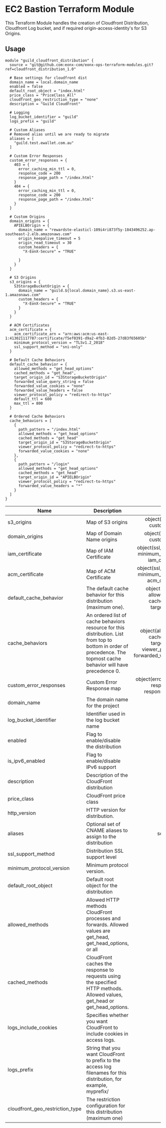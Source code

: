 # EC2 Bastion Terraform Module

This Terraform Module handles the creation of Cloudfront Distribution, Cloudfront Log bucket, and if required origin-access-identity's for S3 Origins.

## Usage
```hcl-terraform
module "guild_cloudfront_distribution" {
  source = "git@github.com:eonx-com/eonx-ops-terraform-modules.git?ref=cloudfront_distribution_1.0"

  # Base settings for cloudfront dist
  domain_name = local.domain_name
  enabled = false
  default_root_object = "index.html"
  price_class = "PriceClass_All"
  cloudfront_geo_restriction_type = "none"
  description = "Guild CloudFront"

  # Logging
  log_bucket_identifier = "guild"
  logs_prefix = "guild"

  # Custom Aliases
  # Removed alias until we are ready to migrate
  aliases = [
    "guild.test.ewallet.com.au"
  ]
  
  # Custom Error Responses
  custom_error_responses = {
    403 = {
      error_caching_min_ttl = 0,
      response_code = 200
      response_page_path = "/index.html"
    }
    404 = {
      error_caching_min_ttl = 0,
      response_code = 200
      response_page_path = "/index.html"
    }
  }

  # Custom Origins
  domain_origins = {
    APIELBOrigin = {
      domain_name = "rewardste-elasticl-109i4ri873f5y-1843496252.ap-southeast-2.elb.amazonaws.com"
      origin_keepalive_timeout = 5
      origin_read_timeout = 30
      custom_headers = {
        "X-EonX-Secure" = "TRUE"

      }
    }
  }

  # S3 Origins
  s3_origins = {
    S3StorageBucketOrigin = {
      domain_name = "guild.${local.domain_name}.s3.us-east-1.amazonaws.com"
      custom_headers = {
        "X-EonX-Secure" = "TRUE"
      }
    }
  }

  # ACM Certificates
  acm_certificate = {
    acm_certificate_arn = "arn:aws:acm:us-east-1:413021117787:certificate/f5ef0391-d9a2-4fb3-82d5-27d83f65605b"
    minimum_protocol_version = "TLSv1.2_2018"
    ssl_support_method = "sni-only"
  }

  # Default Cache Behaviors
  default_cache_behavior = {
    allowed_methods = "get_head_options"
    cached_methods = "get_head",
    target_origin_id = "S3StorageBucketOrigin"
    forwarded_value_query_string = false
    forwarded_value_cookies = "none"
    forwarded_value_headers = false
    viewer_protocol_policy = "redirect-to-https"
    default_ttl = 600
    max_ttl = 800
  }

  # Ordered Cache Behaviors
  cache_behaviors = [
    {
      path_pattern = "/index.html"
      allowed_methods = "get_head_options"
      cached_methods = "get_head"
      target_origin_id = "S3StorageBucketOrigin"
      viewer_protocol_policy = "redirect-to-https"
      forwarded_value_cookies = "none"
    },
    {
      path_pattern = "/login"
      allowed_methods = "get_head_options"
      cached_methods = "get_head"
      target_origin_id = "APIELBOrigin"
      viewer_protocol_policy = "redirect-to-https"
      forwarded_value_headers = "*"
    }
  ]
}
```

| Name | Description | Type | Default | Required |
|------|-------------|:----:|:-------:|:--------:|
| s3_origins | Map of S3 origins | object(bucket_name, custom_headers) | {} | no |
| domain_origins | Map of Domain Name origins | object(domain_name, custom_headers) | {} | no |
| iam_certificate | Map of IAM Certificate | object(ssl_support_method, minimum_protocol_version, iam_certificate_id) | null | no |
| acm_certificate | Map of ACM Certificate | object(ssl_support_method, minimum_protocol_version, acm_certificate_id) | null | no |
| default_cache_behavior | The default cache behavior for this distribution (maximum one). | object(path_pattern, allowed_methods, cached_methods, target_origin_id) |  | yes |
| cache_behaviors | An ordered list of cache behaviors resource for this distribution. List from top to bottom in order of precedence. The topmost cache behavior will have precedence 0. | object(allowed_methods, cached_methods, target_origin_id, viewer_protocol_policy, forwarded_value_query_string) |  | yes |
| custom_error_responses | Custom Error Response map | object(error_caching_min_ttl, response_code, response_page_path) |  | yes |
| domain_name | The domain name for the project | string |  | yes |
| log_bucket_identifier | Identifier used in the log bucket name | string |  | yes |
| enabled | Flag to enable/disable the distribution | bool | true  | no |
| is_ipv6_enabled | Flag to enable/disable IPv6 support | bool | false  | no |
| description | Description of the CloudFront distribution | string |   | yes |
| price_class | CloudFront price class | string | PriceClass_All  | no |
| http_version | HTTP version for distribution. | string | http2  | no |
| aliases | Optional set of CNAME aliases to assign to the distribution | set(string) | []  | no |
| ssl_support_method | Distribution SSL support level | string | TLSv1.2_2018  | no |
| minimum_protocol_version | Minimum protocol version. | string | sni-only  | no |
| default_root_object | Default root object for the distribution | string |   | yes |
| allowed_methods | Allowed HTTP methods CloudFront processes and forwards. Allowed values are get_head, get_head_options, or all | string | all  | no |
| cached_methods | CloudFront caches the response to requests using the specified HTTP methods. Allowed values, get_head or get_head_options. | string | get_head | no |
| logs_include_cookies | Specifies whether you want CloudFront to include cookies in access logs. | bool | false | no |
| logs_prefix | String that you want CloudFront to prefix to the access log filenames for this distribution, for example, myprefix/| string |  | yes |
| cloudfront_geo_restriction_type | The restriction configuration for this distribution (maximum one) | string | none | no |
